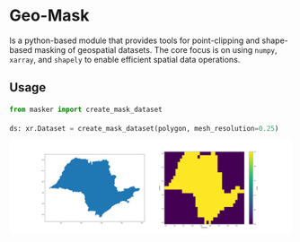 # Geo-Mask

Is a python-based module that provides tools for point-clipping and shape-based masking of geospatial datasets.
The core focus is on using `numpy`, `xarray`, and `shapely` to enable efficient spatial data operations.

## Usage

```python
from masker import create_mask_dataset

ds: xr.Dataset = create_mask_dataset(polygon, mesh_resolution=0.25)
```

![](docs/result.png)
